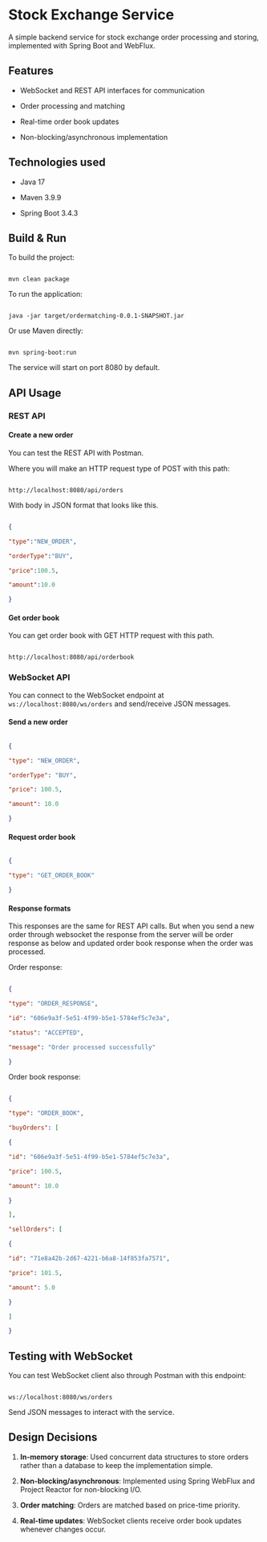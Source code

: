 # Stock Exchange Service

A simple backend service for stock exchange order processing and storing, implemented with Spring Boot and WebFlux.

## Features

- WebSocket and REST API interfaces for communication

- Order processing and matching

- Real-time order book updates

- Non-blocking/asynchronous implementation

## Technologies used

- Java 17

- Maven 3.9.9

- Spring Boot 3.4.3

## Build & Run

To build the project:

```shell

mvn clean package

```

To run the application:

```shell

java -jar target/ordermatching-0.0.1-SNAPSHOT.jar

```

Or use Maven directly:

```shell

mvn spring-boot:run

```

The service will start on port 8080 by default.

## API Usage

### REST API

#### Create a new order

You can test the REST API with Postman.

Where you will make an HTTP request type of POST with this path:

```

http://localhost:8080/api/orders

```

With body in JSON format that looks like this.

```json

{

"type":"NEW_ORDER",

"orderType":"BUY",

"price":100.5,

"amount":10.0

}

```

#### Get order book

You can get order book with GET HTTP request with this path.

```

http://localhost:8080/api/orderbook

```

### WebSocket API

You can connect to the WebSocket endpoint at `ws://localhost:8080/ws/orders` and send/receive JSON messages.

#### Send a new order

```json

{

"type": "NEW_ORDER",

"orderType": "BUY",

"price": 100.5,

"amount": 10.0

}

```

#### Request order book

```json

{

"type": "GET_ORDER_BOOK"

}

```

#### Response formats

This responses are the same for REST API calls. But when you send a new order through websocket the response from the server will be order response as below and updated order book response when the order was processed.

Order response:

```json

{

"type": "ORDER_RESPONSE",

"id": "606e9a3f-5e51-4f99-b5e1-5784ef5c7e3a",

"status": "ACCEPTED",

"message": "Order processed successfully"

}

```

Order book response:

```json

{

"type": "ORDER_BOOK",

"buyOrders": [

{

"id": "606e9a3f-5e51-4f99-b5e1-5784ef5c7e3a",

"price": 100.5,

"amount": 10.0

}

],

"sellOrders": [

{

"id": "71e8a42b-2d67-4221-b6a8-14f853fa7571",

"price": 101.5,

"amount": 5.0

}

]

}

```

## Testing with WebSocket

You can test WebSocket client also through Postman with this endpoint:

```

ws://localhost:8080/ws/orders

```

Send JSON messages to interact with the service.

## Design Decisions

1. **In-memory storage**: Used concurrent data structures to store orders rather than a database to keep the implementation simple.

2. **Non-blocking/asynchronous**: Implemented using Spring WebFlux and Project Reactor for non-blocking I/O.

3. **Order matching**: Orders are matched based on price-time priority.

4. **Real-time updates**: WebSocket clients receive order book updates whenever changes occur.
